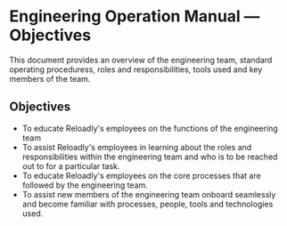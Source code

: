 # Engineering Operation Manual — Objectives

This document provides an overview of the engineering team, standard operating proceduress, roles and responsibilities, tools used and key members of the team. 

## Objectives
- To educate Reloadly's employees on the functions of the engineering team
- To assist Reloadly's employees in learning about the roles and responsibilities within the engineering team and who is to be reached out to for a particular task.
- To educate Reloadly's employees on the core processes that are followed by the engineering team.
- To assist new members of the engineering team onboard seamlessly and become familiar with processes, people, tools and technologies used.